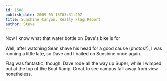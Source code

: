 ```yaml
---
id: 1588
publish_date: 2009-03-13T03:31:20Z
title: Sunshine Canyon, Really Flag Report
author: Steve
---
```

  
Now I know what that water bottle on Dave's bike is for

Well, after watching Sean shave his head for a good cause (photos?), I was running a little late, so Dave and I bailed on Sunshine once again.

Flag was fantastic, though. Dave rode all the way up Super, while I wimped out at the top of the Boat Ramp. Great to see campus fall away from view nonetheless.